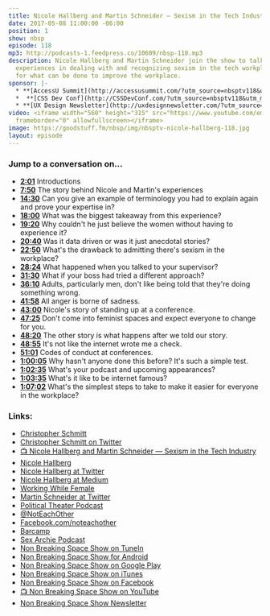 ```yaml
---
title: Nicole Hallberg and Martin Schneider — Sexism in the Tech Industry
date: 2017-05-08 11:00:00 -06:00
position: 1
show: nbsp
episode: 118
mp3: http://podcasts-1.feedpress.co/10609/nbsp-118.mp3
description: Nicole Hallberg and Martin Schneider join the show to talk about their
  experiences in dealing with and recognizing sexism in the tech workplace and suggestions
  for what can be done to improve the workplace.
sponsor: |-
  * **[AccessU Summit](http://accessusummit.com/?utm_source=nbsptv118&utm_medium=podcast&utm_campaign=accessusummit2017)** is a virtual conference on digital accessibility techniques and policies taking place online on May 18th. Early bird tickets now on sale at [AccessUSummit.com](http://accessusummit.com/?utm_source=nbsptv118&utm_medium=podcast&utm_campaign=accessusummit2017).
  *  **[CSS Dev Conf](http://CSSDevConf.com/?utm_source=nbsptv118&utm_medium=podcast&utm_campaign=cssdevconf2017)** — Conference dedicated to CSS and its super friend technologies like JavaScript, Sass, NPM, and more. A limited supply of Early Bird Tickets now on sale. [Register now!](http://CSSDevConf.com/?utm_source=nbsptv118&utm_medium=podcast&utm_campaign=cssdevconf2017)
  * **[UX Design Newsletter](http://uxdesignnewsletter.com/?utm_source=nbsptv118&utm_medium=podcast&utm_campaign=uxdesignnewsletter)** — A weekly free newsletter containing a collection of tutorials, articles, and videos about front-end design and development, plus tips on how to bring better engagement to the multi-device world curated by Christopher Schmitt. [Sign up now!](http://uxdesignnewsletter.com/?utm_source=nbsptv118&utm_medium=podcast&utm_campaign=uxdesignnewsletter)
video: <iframe width="560" height="315" src="https://www.youtube.com/embed/QN6GKbMJsLY"
  frameborder="0" allowfullscreen></iframe>
image: https://goodstuff.fm/nbsp/img/nbsptv-nicole-hallberg-118.jpg
layout: episode
---
```


### Jump to a conversation on...


* **[2:01](#t=2:01)** Introductions
* **[7:50](#t=7:50)** The story behind Nicole and Martin's experiences
* **[14:30](#t=14:30)** Can you give an example of terminology you had to explain again and prove your expertise in?
* **[18:00](#t=18:00)** What was the biggest takeaway from this experience?
* **[19:20](#t=19:20)** Why couldn't he just believe the women without having to experience it?
* **[20:40](#t=20:40)** Was it data driven or was it just anecdotal stories?
* **[22:50](#t=22:50)** What's the drawback to admitting there's sexism in the workplace?
* **[28:24](#t=28:24)** What happened when you talked to your supervisor?
* **[31:30](#t=31:30)** What if your boss had tried a different approach?
* **[36:10](#t=36:10)** Adults, particularly men, don't like being told that they're doing something wrong.
* **[41:58](#t=41:58)** All anger is borne of sadness.
* **[43:00](#t=43:00)** Nicole's story of standing up at a conference.
* **[47:25](#t=47:25)** Don't come into feminist spaces and expect everyone to change for you.
* **[48:20](#t=48:20)** The other story is what happens after we told our story.
* **[48:55](#t=48:55)** It's not like the internet wrote me a check.
* **[51:01](#t=51:01)** Codes of conduct at conferences.
* **[1:00:05](#t=1:00:05)** Why hasn't anyone done this before? It's such a simple test.
* **[1:02:35](#t=1:02:35)** What's your podcast and upcoming appearances?
* **[1:03:35](#t=1:03:35)** What's it like to be internet famous?
* **[1:07:02](#t=1:07:02)** What's the simplest steps to take to make it easier for everyone in the workplace?


### Links:

* [Christopher Schmitt](http://Christopher.org)
* [Christopher Schmitt on Twitter](https://twitter.com/teleject)
* [📺  Nicole Hallberg and Martin Schneider — Sexism in the Tech Industry](https://youtu.be/QN6GKbMJsLY)
* [Nicole Hallberg](http://www.nicolepieri.com)
* [Nicole Hallberg at Twitter](https://twitter.com/nickyknacks)
* [Nicole Hallberg at Medium](https://medium.com/@nickyknacks)
* [Working While Female](https://medium.com/@nickyknacks/working-while-female-59a5de3ad266)
* [Martin Schneider at Twitter](https://twitter.com/schneidremarks)
* [Political Theater Podcast](http://frontrowcentral.com/category/podcasts/political-theater/)
* [@NotEachOther](https://twiter.com/NotEachOther)
* [Facebook.com/noteachother](https://facebook.com/noteachother)
* [Barcamp](http://barcamp.org/)
* [Sex Archie Podcast](https://player.fm/series/sex-archie)
* [Non Breaking Space Show on TuneIn](http://tunein.com/radio/Non-Breaking-Space-Show-p885155/)
* [Non Breaking Space Show for Android](http://subscribeonandroid.com/feeds.goodstuff.fm/nbsp)
* [Non Breaking Space Show on Google Play](https://playmusic.app.goo.gl/?ibi=com.google.PlayMusic&isi=691797987&ius=googleplaymusic&link=https://play.google.com/music/m/Iw5ik6iwalo5vmda5rqyrotdney?t%3DNon_Breaking_Space_Show%26pcampaignid%3DMKT-na-all-co-pr-mu-pod-16)
* [Non Breaking Space Show on iTunes](https://itunes.apple.com/ca/podcast/non-breaking-space-show/id507162981?mt=2&ign-mpt=uo%3D4)
* [Non Breaking Space Show on Facebook](https://www.facebook.com/nbsptv)
* [📺 Non Breaking Space Show on YouTube](https://www.youtube.com/channel/UC--mqA75V3CM8hxId0l7e_g?sub_confirmation=1)
* [Non Breaking Space Show Newsletter](http://newsletter.nonbreakingspace.tv/)
